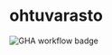 # ohtuvarasto
![GHA workflow badge](https://github.com/<StarlineOutwood>/<ohtuvarasto>/workflows/<CI>/badge.svg)
